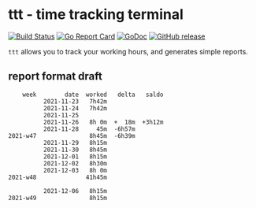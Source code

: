 # ttt - time tracking terminal

[![Build Status](https://travis-ci.org/urld/ttt.svg?branch=master)](https://travis-ci.org/urld/ttt)
[![Go Report Card](https://goreportcard.com/badge/github.com/urld/ttt)](https://goreportcard.com/report/github.com/urld/ttt)
[![GoDoc](https://godoc.org/github.com/urld/ttt?status.svg)](https://godoc.org/github.com/urld/ttt)
[![GitHub release](https://img.shields.io/github/release/urld/ttt.svg)](https://github.com/urld/ttt/releases/latest)

`ttt` allows you to track your working hours, and generates simple reports.

## report format draft

```text
    week        date  worked   delta   saldo
          2021-11-23   7h42m
          2021-11-24   7h42m
          2021-11-25   
          2021-11-26   8h 0m  +  18m  +3h12m
          2021-11-28     45m  -6h57m
2021-w47               8h45m  -6h39m
          2021-11-29   8h15m
          2021-11-30   8h45m
          2021-12-01   8h15m
          2021-12-02   8h30m
          2021-12-03   8h 0m
2021-w48              41h45m

          2021-12-06   8h15m
2021-w49               8h15m
```
